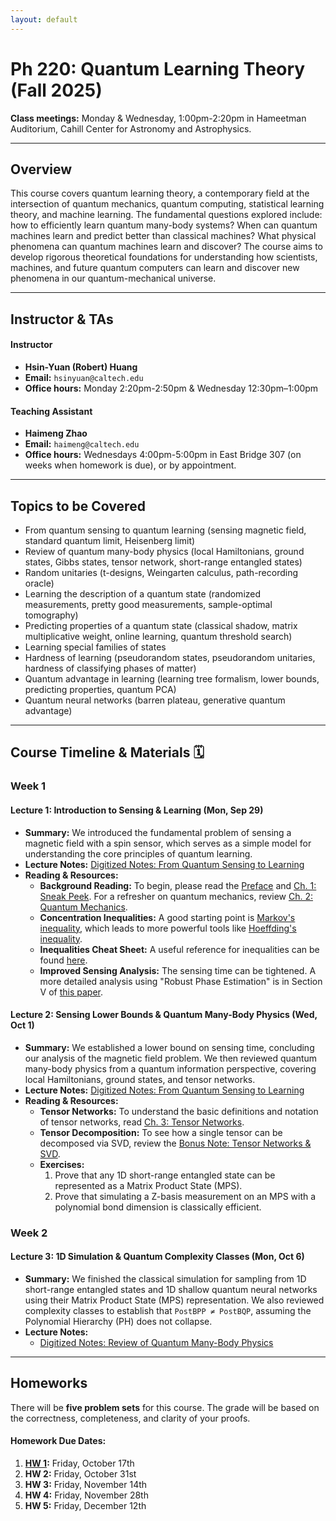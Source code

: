 ```yaml
---
layout: default
---
```


# Ph 220: Quantum Learning Theory (Fall 2025)

**Class meetings:** Monday & Wednesday, 1:00pm-2:20pm in Hameetman Auditorium, Cahill Center for Astronomy and Astrophysics.

---

## Overview

This course covers quantum learning theory, a contemporary field at the intersection of quantum mechanics, quantum computing, statistical learning theory, and machine learning. The fundamental questions explored include: how to efficiently learn quantum many-body systems? When can quantum machines learn and predict better than classical machines? What physical phenomena can quantum machines learn and discover? The course aims to develop rigorous theoretical foundations for understanding how scientists, machines, and future quantum computers can learn and discover new phenomena in our quantum-mechanical universe.

---

## Instructor & TAs

#### Instructor
* **Hsin-Yuan (Robert) Huang**
* **Email:** `hsinyuan@caltech.edu`
* **Office hours:** Monday 2:20pm-2:50pm & Wednesday 12:30pm–1:00pm

#### Teaching Assistant
* **Haimeng Zhao**
* **Email:** `haimeng@caltech.edu`
* **Office hours:** Wednesdays 4:00pm-5:00pm in East Bridge 307 (on weeks when homework is due), or by appointment.

---

## Topics to be Covered

* From quantum sensing to quantum learning (sensing magnetic field, standard quantum limit, Heisenberg limit)
* Review of quantum many-body physics (local Hamiltonians, ground states, Gibbs states, tensor network, short-range entangled states)
* Random unitaries (t-designs, Weingarten calculus, path-recording oracle)
* Learning the description of a quantum state (randomized measurements, pretty good measurements, sample-optimal tomography)
* Predicting properties of a quantum state (classical shadow, matrix multiplicative weight, online learning, quantum threshold search)
* Learning special families of states
* Hardness of learning (pseudorandom states, pseudorandom unitaries, hardness of classifying phases of matter)
* Quantum advantage in learning (learning tree formalism, lower bounds, predicting properties, quantum PCA)
* Quantum neural networks (barren plateau, generative quantum advantage)

---

## Course Timeline & Materials 🗓️

### **Week 1**

#### **Lecture 1: Introduction to Sensing & Learning (Mon, Sep 29)**
* **Summary:** We introduced the fundamental problem of sensing a magnetic field with a spin sensor, which serves as a simple model for understanding the core principles of quantum learning.
* **Lecture Notes:** [Digitized Notes: From Quantum Sensing to Learning](./materials/Note_From_Quantum_Sensing_to_Learning.pdf)
* **Reading & Resources:**
    - **Background Reading:** To begin, please read the [Preface](./materials/Preface.pdf) and [Ch. 1: Sneak Peek](./materials/Chapter-SneakPeek.pdf). For a refresher on quantum mechanics, review [Ch. 2: Quantum Mechanics](./materials/Chapter-QuantumMechanics.pdf).
    - **Concentration Inequalities:** A good starting point is [Markov's inequality](https://en.wikipedia.org/wiki/Markov%27s_inequality), which leads to more powerful tools like [Hoeffding's inequality](https://en.wikipedia.org/wiki/Hoeffding%27s_inequality).
    - **Inequalities Cheat Sheet:** A useful reference for inequalities can be found [here](https://www.lkozma.net/inequalities_cheat_sheet/ineq.pdf).
    - **Improved Sensing Analysis:** The sensing time can be tightened. A more detailed analysis using "Robust Phase Estimation" is in Section V of [this paper](https://arxiv.org/pdf/1502.02677).

#### **Lecture 2: Sensing Lower Bounds & Quantum Many-Body Physics (Wed, Oct 1)**
* **Summary:** We established a lower bound on sensing time, concluding our analysis of the magnetic field problem. We then reviewed quantum many-body physics from a quantum information perspective, covering local Hamiltonians, ground states, and tensor networks.
* **Lecture Notes:** [Digitized Notes: From Quantum Sensing to Learning](./materials/From_Quantum_Sensing_to_Learning.pdf)
* **Reading & Resources:**
    - **Tensor Networks:** To understand the basic definitions and notation of tensor networks, read [Ch. 3: Tensor Networks](./materials/Chapter-TensorNetwork.pdf).
    - **Tensor Decomposition:** To see how a single tensor can be decomposed via SVD, review the [Bonus Note: Tensor Networks & SVD](./materials/BonusLecture-SVDandTN.pdf).
    - **Exercises:**
        1.  Prove that any 1D short-range entangled state can be represented as a Matrix Product State (MPS).
        2.  Prove that simulating a Z-basis measurement on an MPS with a polynomial bond dimension is classically efficient.


### **Week 2**

#### **Lecture 3: 1D Simulation & Quantum Complexity Classes (Mon, Oct 6)**
* **Summary:** We finished the classical simulation for sampling from 1D short-range entangled states and 1D shallow quantum neural networks using their Matrix Product State (MPS) representation. We also reviewed complexity classes to establish that `PostBPP ≠ PostBQP`, assuming the Polynomial Hierarchy (PH) does not collapse.
* **Lecture Notes:**
    * [Digitized Notes: Review of Quantum Many-Body Physics](./materials/Note_Review_of_Quantum_Complexity.pdf)


---

## Homeworks

There will be **five problem sets** for this course. The grade will be based on the correctness, completeness, and clarity of your proofs.

#### Homework Due Dates:
1.  **[HW 1](./materials/PSET_1_Caltech_Ph_220.pdf):** Friday, October 17th
2.  **HW 2:** Friday, October 31st
3.  **HW 3:** Friday, November 14th
4.  **HW 4:** Friday, November 28th
5.  **HW 5:** Friday, December 12th